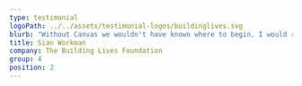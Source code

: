 ```yaml
---
type: testimonial
logoPath: ../../assets/testimonial-logos/buildinglives.svg
blurb: "Without Canvas we wouldn't have known where to begin. I would recommend you to anyone, or actually perhaps not, as we'd like to keep your expertise all to ourselves."
title: Sian Workman
company: The Building Lives Foundation
group: 4
position: 2
---
```

